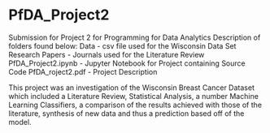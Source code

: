 # PfDA_Project2
Submission for Project 2 for Programming for Data Analytics
Description of folders found below:
Data - csv file used for the Wisconsin Data Set
Research Papers - Journals used for the Literature Review
PfDA_Project2.ipynb - Jupyter Notebook for Project containing Source Code
PfDA_roject2.pdf - Project Description 

This project was an investigation of the Wisconsin Breast Cancer Dataset which included a Literature Review, Statistical Analysis, a number Machine Learning Classifiers, a comparison of the results achieved with those of the literature, synthesis of new data and thus a prediction based off of the model. 
